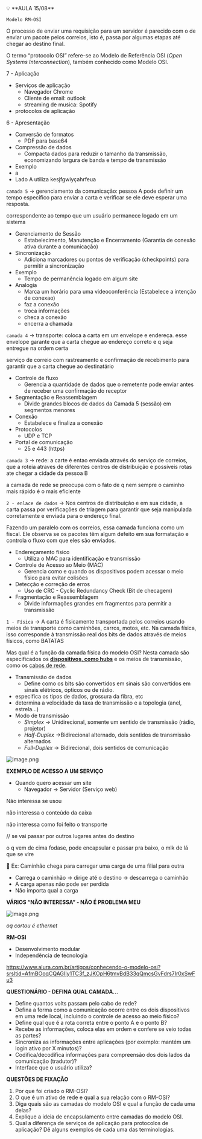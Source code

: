 <aside>
💡 **AULA 15/08**
</aside>

`Modelo RM-OSI`

O processo de enviar uma requisição para um servidor é parecido com o de enviar um pacote pelos correios, isto é, passa por algumas etapas até chegar ao destino final.

O termo “protocolo OSI” refere-se ao Modelo de Referência OSI (*Open Systems Interconnection*), também conhecido como Modelo OSI.

7 - Aplicação 

- Serviços de aplicação
    - Navegador Chrome
    - Cliente de email: outlook
    - streaming de musica: Spotify
- protocolos de aplicação

6 - Apresentação

- Conversão de formatos
    - PDF para base64
- Compressão de dados
    - Compacta dados para reduzir o tamanho da transmissão, economizando largura de banda e tempo de transmissão
- Exemplo
- a
- Lado A utiliza kesjfgwiyçahrfeua

`camada 5` → gerenciamento da comunicação: pessoa A pode definir um tempo específico para enviar a carta e verificar se ele deve esperar uma resposta.

correspondente ao tempo que um usuário permanece logado em um sistema

- Gerenciamento de Sessão
    - Estabelecimento, Manutenção e Encerramento (Garantia de conexão ativa durante a comunicação)
- Sincronização
    - Adiciona marcadores ou pontos de verificação (checkpoints) para permitir a sincronização
- Exemplo
    - Tempo de permanência logado em algum site
- Analogia
    - Marca um horário para uma videoconferência (Estabelece a intenção de conexao)
    - faz a conexão
    - troca informações
    - checa a conexão
    - encerra a chamada

`camada 4` → transporte: coloca a carta em um envelope e endereça. esse envelope garante que a carta chegue ao endereço correto e q seja entregue na ordem certa

serviço de correio com rastreamento e confirmação de recebimento para garantir que a carta chegue ao destinatário

- Controle de fluxo
    - Gerencia a quantidade de dados que o remetente pode enviar antes de receber uma confirmação do receptor
- Segmentação e Reassemblagem
    - Divide grandes blocos de dados da Camada 5 (sessão) em segmentos menores
- Conexão
    - Estabelece e finaliza a conexão
- Protocolos
    - UDP e TCP
- Portal de comunicação
    - 25 e 443 (https)

`camada 3` → rede: a carte é entao enviada através do serviço de correios, que a roteia atraves de diferentes centros de distribuição e possíveis rotas ate chegar a cidade da pessoa B

a camada de rede se preocupa com o fato de q nem sempre o caminho mais rápido é o mais eficiente 

`2 - enlace de dados`  → Nos centros de distribuição e em sua cidade, a carta passa por verificações de triagem para garantir que seja manipulada corretamente e enviada para o endereço final.

Fazendo um paralelo com os correios, essa camada funciona como um fiscal. Ele observa se os pacotes têm algum defeito em sua formatação e controla o fluxo com que eles são enviados.

- Endereçamento físico
    - Utiliza o MAC para identificação e transmissão
- Controle de Acesso ao Meio (MAC)
    - Gerencia como e quando os dispositivos podem acessar o meio físico para evitar colisões
- Detecção e correção de erros
    - Uso de CRC - Cyclic Redundancy Check (Bit de checagem)
- Fragmentação e Reassemblagem
    - Divide informações grandes em fragmentos para permitir a transmissão

`1 - Física` → A carta é fisicamente transportada pelos correios usando meios de transporte como caminhões, carros, motos, etc. Na camada física, isso corresponde à transmissão real dos bits de dados através de meios físicos, como BATATAS

Mas qual é a função da camada física do modelo OSI? Nesta camada são especificados os [**dispositivos, como hubs**](https://www.alura.com.br/artigos/diferencas-entre-hubs-e-switches) e os meios de transmissão, como os [cabos de rede](https://www.alura.com.br/artigos/entendendo-os-cabos-de-rede).

- Transmissão de dados
    - Define como os bits são convertidos em sinais são convertidos em sinais elétricos, ópticos ou de rádio.
- especifica os tipos de dados, grossura da fibra, etc
- determina a velocidade da taxa de transmissão e a topologia (anel, estrela...)
- Modo de transmissão
    - *Simplex* → Unidirecional, somente um sentido de transmissão (rádio, projetor)
    - *Half-Duplex* →Bidirecional alternado, dois sentidos de transmissão alternados
    - *Full-Duplex* → Bidirecional, dois sentidos de comunicação

![image.png](https://prod-files-secure.s3.us-west-2.amazonaws.com/80384c39-f40f-4fef-b69e-ecfc27a0dc4d/57f3d936-aed1-4014-b881-d7e5b23ff154/image.png)

**EXEMPLO DE ACESSO A UM SERVIÇO**

- Quando quero acessar um site
    - Navegador → Servidor (Serviço web)

Não interessa se usou 

não interessa o conteúdo da caixa

não interessa como foi feito o transporte

// se vai passar por outros lugares antes do destino

o q vem de cima fodase, pode encapsular e passar pra baixo, o mlk de lá que se vire

<aside>
🚛 Ex: Caminhão chega para carregar uma carga de uma filial para outra

- Carrega o caminhão → dirige até o destino → descarrega o caminhão
- A carga apenas não pode ser perdida
- Não importa qual a carga
</aside>

**VÁRIOS “NÃO INTERESSA” - NÃO É PROBLEMA MEU**

![image.png](https://prod-files-secure.s3.us-west-2.amazonaws.com/80384c39-f40f-4fef-b69e-ecfc27a0dc4d/7559fdcb-bb3f-45ed-a894-26e2dc1dbc13/image.png)

*oq cortou é ethernet*

**RM-OSI**

- Desenvolvimento modular
- Independência de tecnologia

https://www.alura.com.br/artigos/conhecendo-o-modelo-osi?srsltid=AfmBOoqCQAGIIy1TC3f_zJKOpH6tmvBdB33qQmcsGvFdrs7Ir0xSwFu3

**QUESTIONÁRIO - DEFINA QUAL CAMADA...**
- Define quantos volts passam pelo cabo de rede?
- Defina a forma como a comunicação ocorre entre os dois dispositivos em uma rede local, incluindo o controle de acesso ao meio físico?
- Define qual que é a rota correta entre o ponto A e o ponto B?
- Recebe as informações, coloca elas em ordem e confere se veio todas as partes?
- Sincroniza as informações entre aplicações (por exemplo: mantém um login ativo por X minutos)?
- Codifica/decodifica informações para compreensão dos dois lados da comunicação (tradutor)?
- Interface que o usuário utiliza?

**QUESTÕES DE FIXAÇÃO**
1. Por que foi criado o RM-OSI?
2. O que é um ativo de rede e qual a sua relação com o RM-OSI?
3. Diga quais são as camadas do modelo OSI e qual a função de cada uma delas?
4. Explique a ideia de encapsulamento entre camadas do modelo OSI.
5. Qual a diferença de serviços de aplicação para protocolos de aplicação? Dê alguns exemplos de cada uma das terminologias.